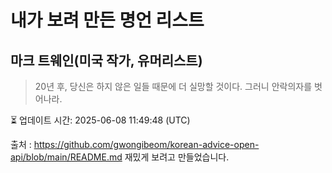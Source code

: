 # 내가 보려 만든 명언 리스트

##  마크 트웨인(미국 작가, 유머리스트)
> 20년 후, 당신은 하지 않은 일들 때문에 더 실망할 것이다. 그러니 안락의자를 벗어나라.


⏳ 업데이트 시간: 2025-06-08 11:49:48 (UTC)

출처 : https://github.com/gwongibeom/korean-advice-open-api/blob/main/README.md
재밌게 보려고 만들었습니다.
